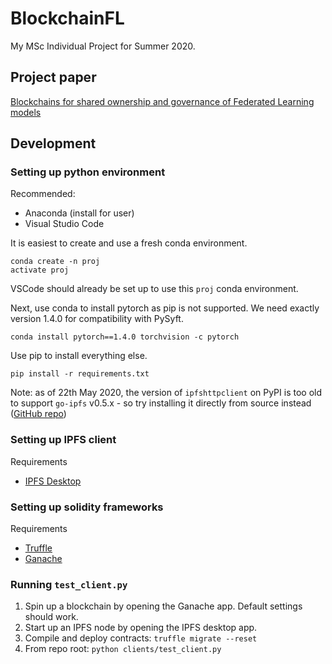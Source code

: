 # BlockchainFL

My MSc Individual Project for Summer 2020.

## Project paper
[Blockchains for shared ownership and governance of Federated Learning models](https://www.overleaf.com/read/bjznxpcbxvfs)

## Development

### Setting up python environment

Recommended:
- Anaconda (install for user)
- Visual Studio Code

It is easiest to create and use a fresh conda environment.
```
conda create -n proj
activate proj
```
VSCode should already be set up to use this `proj` conda environment.

Next, use conda to install pytorch as pip is not supported.
We need exactly version 1.4.0 for compatibility with PySyft.
```
conda install pytorch==1.4.0 torchvision -c pytorch
```

Use pip to install everything else.
```
pip install -r requirements.txt
```

Note: as of 22th May 2020, the version of `ipfshttpclient` on PyPI is too old to support `go-ipfs` v0.5.x - so try installing it directly from source instead ([GitHub repo](https://github.com/ipfs-shipyard/py-ipfs-http-client))

### Setting up IPFS client
Requirements
- [IPFS Desktop](https://github.com/ipfs-shipyard/ipfs-desktop)

### Setting up solidity frameworks
Requirements
- [Truffle](https://www.trufflesuite.com/truffle)
- [Ganache](https://www.trufflesuite.com/ganache)

### Running `test_client.py`
1. Spin up a blockchain by opening the Ganache app. Default settings should work.
2. Start up an IPFS node by opening the IPFS desktop app.
3. Compile and deploy contracts: `truffle migrate --reset`
4. From repo root: `python clients/test_client.py`
